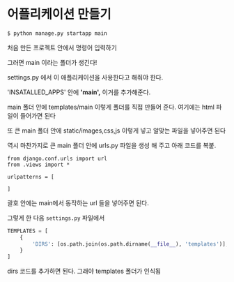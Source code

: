 # 어플리케이션 만들기

~~~cmd
$ python manage.py startapp main
~~~

처음 만든 프로젝트 안에서 명령어 입력하기

그러면 main 이라는 폴더가 생긴다!

settings.py 에서 이 애플리케이션을 사용한다고 해줘야 한다.

'INSATALLED_APPS' 안에 **'main',** 이거를 추가해준다.



main 폴더 안에 templates/main 이렇게 폴더를 직접 만들어 준다. 여기에는 html 파일이 들어가면 된다

또 큰 main 폴더 안에 static/images,css,js 이렇게 넣고 알맞는 파일을 넣어주면 된다



역시 마찬가지로 큰 main 폴더 안에 urls.py 파일을 생성 해 주고 아래 코드를 복붙.

~~~pyt
from django.conf.urls import url
from .views import *

urlpatterns = [

]
~~~

괄호 안에는 main에서 동작하는 url 들을 넣어주면 된다.



그렇게 한 다음 `settings.py` 파일에서 

~~~python
TEMPLATES = [
    {
        'DIRS': [os.path.join(os.path.dirname(__file__), 'templates')],
    }
]	
~~~

dirs 코드를 추가하면 된다. 그래야 templates 폴더가 인식됨